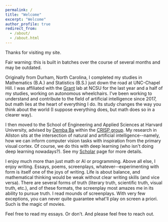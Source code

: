 ```yaml
---
permalink: /
title: "Welcome"
excerpt: "Welcome"
author_profile: true
redirect_from: 
  - /about/
  - /about.html
---
```


Thanks for visiting my site.

Fair warning: this is built in batches over the course of several months and may be outdated. 

Originally from Durham, North Carolina, I completed my studies in Mathematics (B.A.) and Statistics (B.S.) just down the road at UNC-Chapel Hill. I was affiliated with the [Grant](https://ece.ncsu.edu/people/egrant/) lab at NCSU for the last year and a half of my studies, working on autonomous wheelchairs. I've been working to understand and contribute to the field of artificial intelligence since 2017, but math lies at the heart of everything I do. Its study changes the way you think about the world (I suppose everything does, but math does so in a clearer way). 

I then moved to the School of Engineering and Applied Sciences at Harvard University, advised by [Demba Ba](https://www.seas.harvard.edu/person/demba-ba) within the [CRISP group](https://crisp.seas.harvard.edu/). My research in Allston sits at the intersection of natural and artificial intelligence--namely, how we can inform computer vision tasks with inspiration from the primary visual cortex. Of course, we do this with deep learning (who isn't doing deep learning nowadays?). See my [Scholar](https://scholar.google.com/citations?user=wFocmRkAAAAJ&hl=en&oi=ao) page for more details. 

I enjoy much more than just math or AI or programming. Above all else, I enjoy writing. Essays, poems, screenplays, whatever--experimenting with form is itself one of the joys of writing. Life is about balance, and mathematical thinking would be weak without clear writing skills (and vice versa). There are several forms of truth (literary truth, scientific truth, visual truth, etc.), and of these formats, the screenplay most amazes me in its ability to pursue truth. I read mounds of screenplays. With very few exceptions, you can never quite guarantee what'll play on screen a priori. Such is the magic of movies. 

Feel free to read my essays. Or don't. And please feel free to reach out. 





